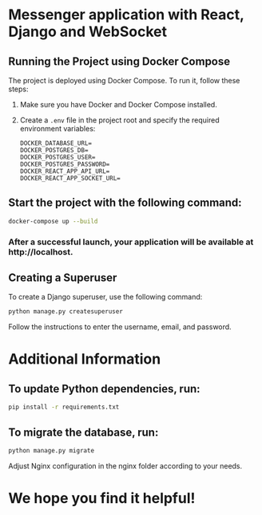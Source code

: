 # Messenger application with React, Django and WebSocket

## Running the Project using Docker Compose

The project is deployed using Docker Compose. To run it, follow these steps:

1. Make sure you have Docker and Docker Compose installed.

2. Create a `.env` file in the project root and specify the required environment variables:

   ```dotenv
   DOCKER_DATABASE_URL=
   DOCKER_POSTGRES_DB=
   DOCKER_POSTGRES_USER=
   DOCKER_POSTGRES_PASSWORD=
   DOCKER_REACT_APP_API_URL=
   DOCKER_REACT_APP_SOCKET_URL=
   
## Start the project with the following command:

   ```bash
   docker-compose up --build
   ```

### After a successful launch, your application will be available at http://localhost.

## Creating a Superuser

To create a Django superuser, use the following command:

```bash
python manage.py createsuperuser
```
Follow the instructions to enter the username, email, and password.

# Additional Information

## To update Python dependencies, run:
```bash
pip install -r requirements.txt
```

## To migrate the database, run:

```bash
python manage.py migrate
```
Adjust Nginx configuration in the nginx folder according to your needs.


# We hope you find it helpful!